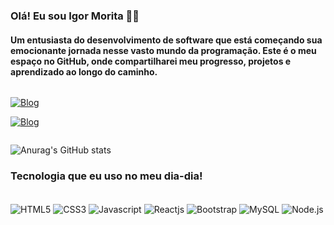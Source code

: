 ### Olá! Eu sou Igor Morita 👋🏻

#### Um entusiasta do desenvolvimento de software que está começando sua emocionante jornada nesse vasto mundo da programação. Este é o meu espaço no GitHub, onde compartilharei meu progresso, projetos e aprendizado ao longo do caminho.


<div style="display: inline-block">

[![Blog](https://img.shields.io/badge/Instagram-E4405F?style=for-the-badge&logo=instagram&logoColor=white)](https://www.instagram.com/igorrmorita/)

[![Blog](https://img.shields.io/badge/LinkedIn-0077B5?style=for-the-badge&logo=linkedin&logoColor=white)](https://www.linkedin.com/in/igor-morita-silva-a57059258/)

</div>



![Anurag's GitHub stats](https://github-readme-stats.vercel.app/api?username=IgorMorita&show_icons=true&theme=dracula)

### Tecnologia que eu uso no meu dia-dia! 

<div style="display: inline-block"><br/>
    <img align="center" alt="HTML5" src="https://img.shields.io/badge/HTML5-E34F26?style=for-the-badge&logo=html5&logoColor=white"/>
    <img align="center" alt="CSS3" src="https://img.shields.io/badge/CSS3-1572B6?style=for-the-badge&logo=css3&logoColor=white"/>
    <img align="center" alt="Javascript" src="https://img.shields.io/badge/JavaScript-323330?style=for-the-badge&logo=javascript&logoColor=F7DF1E"/>
     <img align="center" alt="Reactjs" src="https://img.shields.io/badge/React-20232A?style=for-the-badge&logo=react&logoColor=61DAFB"/>
      <img align="center" alt="Bootstrap" src="https://img.shields.io/badge/Bootstrap-563D7C?style=for-the-badge&logo=bootstrap&logoColor=white"/>
      <img align="center" alt="MySQL" src="https://img.shields.io/badge/MySQL-00000F?style=for-the-badge&logo=mysql&logoColor=white"/>
      <img align="center" alt="Node.js" src="https://img.shields.io/badge/Node.js-43853D?style=for-the-badge&logo=node.js&logoColor=white"/>
</div>

